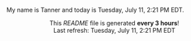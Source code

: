 My name is Tanner and today is Tuesday, July 11, 2:21 PM EDT.

<p align="center">This <i>README</i> file is generated <b>every 3 hours</b>!</br>Last refresh: Tuesday, July 11, 2:21 PM EDT<br /></p>

